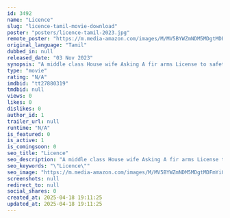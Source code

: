 ```yaml
---
id: 3492
name: "Licence"
slug: "licence-tamil-movie-download"
poster: "posters/licence-tamil-2023.jpg"
remote_poster: "https://m.media-amazon.com/images/M/MV5BYWZmNDM5MDgtMDFmYi00ODc2LTgyODgtYmM1OWU5ZTUzMjZjXkEyXkFqcGdeQXVyMTU0ODI1NTA2._V1_SX300.jpg"
original_language: "Tamil"
dubbed_in: null
released_date: "03 Nov 2023"
synopsis: "A middle class House wife Asking A fir arms License to safety Precautions."
type: "movie"
rating: "N/A"
imdbid: "tt27880319"
tmdbid: null
views: 0
likes: 0
dislikes: 0
author_id: 1
trailer_url: null
runtime: "N/A"
is_featured: 0
is_active: 1
is_comingsoon: 0
seo_title: "Licence"
seo_description: "A middle class House wife Asking A fir arms License to safety Precautions."
seo_keywords: "\"Licence\""
seo_image: "https://m.media-amazon.com/images/M/MV5BYWZmNDM5MDgtMDFmYi00ODc2LTgyODgtYmM1OWU5ZTUzMjZjXkEyXkFqcGdeQXVyMTU0ODI1NTA2._V1_SX300.jpg"
screenshots: null
redirect_to: null
social_shares: 0
created_at: 2025-04-18 19:11:25
updated_at: 2025-04-18 19:11:25
---
```


